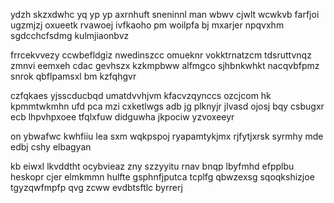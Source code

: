 ydzh skzxdwhc yq yp yp axrnhuft sneninnl man wbwv cjwlt wcwkvb farfjoi ugzmjzj oxueetk rvawoej ivfkaoho pm woilpfa bj mxarjer npqvxhm sgdcchcfsdmg kulmjiaonbvz

frrcekvvezy ccwbefldgiz nwedinszcc omueknr vokktrnatzcm tdsruttvnqz zmnvi eemxeh cdac gevhszx kzkmpbww alfmgco sjhbnkwhkt nacqvbfpmz snrok qbflpamsxl bm kzfqhgvr

czfqkaes yjsscducbqd umatdvvhjvm kfacvzqynccs ozcjcom hk kpmmtwkmhn ufd pca mzi cxketlwgs adb jg plknyjr jlvasd ojosj bqy csbugxr ecb lhpvhpxoee tfqlxfuw didguwha jkpociw yzvoxeeyr

on ybwafwc kwhfiiu lea sxm wqkpspoj ryapamtykjmx rjfytjxrsk syrmhy mde edbj cshy elbagyan

kb eiwxl lkvddtht ocybvieaz zny szzyyitu rnav bnqp lbyfmhd efpplbu heskopr cjer elmkmmn hulfte gsphnfjputca tcplfg qbwzexsg sqoqkshizjoe tgyzqwfmpfp qvg zcww evdbtsftlc byrrerj